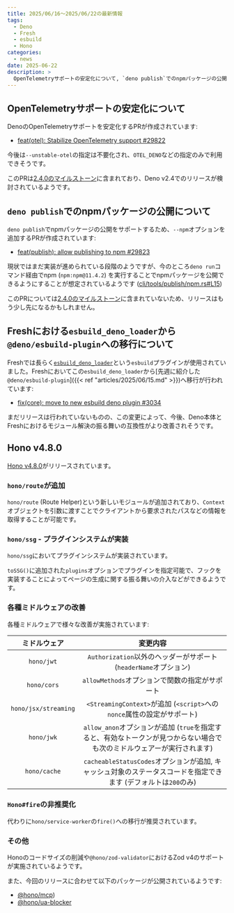 ```yaml
---
title: 2025/06/16〜2025/06/22の最新情報
tags:
  - Deno
  - Fresh
  - esbuild
  - Hono
categories:
  - news
date: 2025-06-22
description: >
  OpenTelemetryサポートの安定化について, `deno publish`でのnpmパッケージの公開について, Freshにおける`esbuild_deno_loader`から`@deno/esbuild-plugin`への移行について, Hono v4.8.0 (`hono/route`が追加, `hono/ssg`でプラグインシステムが実装, `@hono/mcp`パッケージの追加, など)
---
```


## OpenTelemetryサポートの安定化について

DenoのOpenTelemetryサポートを安定化するPRが作成されています:

- [feat(otel): Stabilize OpenTelemetry support #29822](https://github.com/denoland/deno/pull/29822)

今後は`--unstable-otel`の指定は不要化され、`OTEL_DENO`などの指定のみで利用できそうです。

このPRは[2.4.0のマイルストーン](https://github.com/denoland/deno/milestone/66)に含まれており、Deno v2.4でのリリースが検討されているようです。

## `deno publish`でのnpmパッケージの公開について

`deno publish`でnpmパッケージの公開をサポートするため、`--npm`オプションを追加するPRが作成されています:

- [feat(publish): allow publishing to npm #29823](https://github.com/denoland/deno/pull/29823)

現状ではまだ実装が進められている段階のようですが、今のところ`deno run`コマンド経由でnpm (`npm:npm@11.4.2`) を実行することでnpmパッケージを公開できるようにすることが想定されているようです ([cli/tools/publish/npm.rs#L15](https://github.com/denoland/deno/blob/d5841c665118dea09ff21e730062738c3ebdcb23/cli/tools/publish/npm.rs#L15))

このPRについては[2.4.0のマイルストーン](https://github.com/denoland/deno/milestone/66)に含まれていないため、リリースはもう少し先になるかもしれません。

## Freshにおける`esbuild_deno_loader`から`@deno/esbuild-plugin`への移行について

Freshでは長らく[`esbuild_deno_loader`](https://github.com/lucacasonato/esbuild_deno_loader)という`esbuild`プラグインが使用されていました。Freshにおいてこの`esbuild_deno_loader`から[先週に紹介した`@deno/esbuild-plugin`]({{< ref "articles/2025/06/15.md" >}})へ移行が行われています:

- [fix(core): move to new esbuild deno plugin #3034](https://github.com/denoland/fresh/pull/3034)

まだリリースは行われていないものの、この変更によって、今後、Deno本体とFreshにおけるモジュール解決の振る舞いの互換性がより改善されそうです。

## Hono v4.8.0

[Hono v4.8.0](https://github.com/honojs/hono/releases/tag/v4.8.0)がリリースされています。

### `hono/route`が追加

`hono/route` (Route Helper)という新しいモジュールが追加されており、`Context`オブジェクトを引数に渡すことでクライアントから要求されたパスなどの情報を取得することが可能です。

### `hono/ssg` - プラグインシステムが実装

`hono/ssg`においてプラグインシステムが実装されています。

`toSSG()`に追加された`plugins`オプションでプラグインを指定可能で、フックを実装することによってページの生成に関する振る舞いの介入などができるようです。

### 各種ミドルウェアの改善

各種ミドルウェアで様々な改善が実施されています:

|ミドルウェア|変更内容|
|:---:|:---:|
|`hono/jwt`|`Authorization`以外のヘッダーがサポート (`headerName`オプション)|
|`hono/cors`|`allowMethods`オプションで関数の指定がサポート|
|`hono/jsx/streaming`|`<StreamingContext>`が追加 (`<script>`への`nonce`属性の設定がサポート)|
|`hono/jwk`|`allow_anon`オプションが追加 (`true`を指定すると、有効なトークンが見つからない場合でも次のミドルウェアーが実行されます)|
|`hono/cache`|`cacheableStatusCodes`オプションが追加, キャッシュ対象のステータスコードを指定できます (デフォルトは`200`のみ)|

### `Hono#fire`の非推奨化

代わりに`hono/service-worker`の`fire()`への移行が推奨されています。

### その他

Honoのコードサイズの削減や`@hono/zod-validator`におけるZod v4のサポートが実施されているようです。

また、今回のリリースに合わせて以下のパッケージが公開されているようです:

- [@hono/mcp](https://www.npmjs.com/package/@hono/mcp))
- [@hono/ua-blocker](https://www.npmjs.com/package/@hono/ua-blocker)
